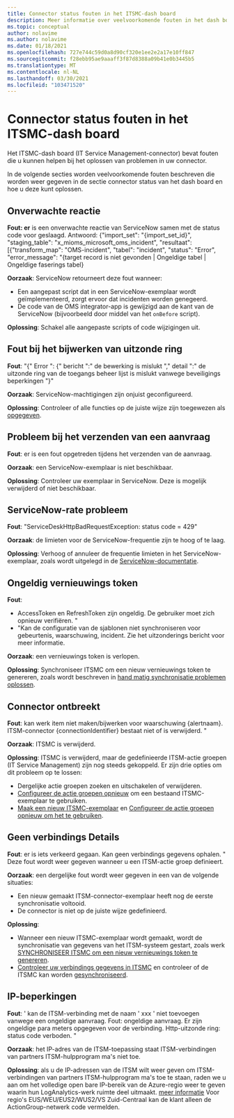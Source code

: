 ```yaml
---
title: Connector status fouten in het ITSMC-dash board
description: Meer informatie over veelvoorkomende fouten in het dash board van IT Service Management-connector.
ms.topic: conceptual
author: nolavime
ms.author: nolavime
ms.date: 01/18/2021
ms.openlocfilehash: 727e744c59d0a8d90cf320e1ee2e2a17e10ff847
ms.sourcegitcommit: f28ebb95ae9aaaff3f87d8388a09b41e0b3445b5
ms.translationtype: MT
ms.contentlocale: nl-NL
ms.lasthandoff: 03/30/2021
ms.locfileid: "103471520"
---
```

# <a name="connector-status-errors-in-the-itsmc-dashboard"></a>Connector status fouten in het ITSMC-dash board

Het ITSMC-dash board (IT Service Management-connector) bevat fouten die u kunnen helpen bij het oplossen van problemen in uw connector.

In de volgende secties worden veelvoorkomende fouten beschreven die worden weer gegeven in de sectie connector status van het dash board en hoe u deze kunt oplossen.

## <a name="unexpected-response"></a>Onverwachte reactie

**Fout: er** is een onverwachte reactie van ServiceNow samen met de status code voor geslaagd. Antwoord: {"import_set": "{import_set_id}", "staging_table": "x_mioms_microsoft_oms_incident", "resultaat": [{"transform_map": "OMS-incident", "tabel": "incident", "status": "Error", "error_message": "{target record is niet gevonden | Ongeldige tabel | Ongeldige faserings tabel}

**Oorzaak**: ServiceNow retourneert deze fout wanneer:

* Een aangepast script dat in een ServiceNow-exemplaar wordt geïmplementeerd, zorgt ervoor dat incidenten worden genegeerd.
* De code van de OMS integrator-app is gewijzigd aan de kant van de ServiceNow (bijvoorbeeld door middel van het `onBefore` script).

**Oplossing**: Schakel alle aangepaste scripts of code wijzigingen uit.

## <a name="exception-update-failure"></a>Fout bij het bijwerken van uitzonde ring

**Fout**: "{" Error ": {" bericht ":" de bewerking is mislukt "," detail ":" de uitzonde ring van de toegangs beheer lijst is mislukt vanwege beveiligings beperkingen "}"

**Oorzaak**: ServiceNow-machtigingen zijn onjuist geconfigureerd.

**Oplossing**: Controleer of alle functies op de juiste wijze zijn toegewezen als [opgegeven](itsmc-connections-servicenow.md#install-the-user-app-and-create-the-user-role).

## <a name="problem-sending-a-request"></a>Probleem bij het verzenden van een aanvraag

**Fout**: er is een fout opgetreden tijdens het verzenden van de aanvraag.

**Oorzaak**: een ServiceNow-exemplaar is niet beschikbaar.

**Oplossing**: Controleer uw exemplaar in ServiceNow. Deze is mogelijk verwijderd of niet beschikbaar.

## <a name="servicenow-rate-problem"></a>ServiceNow-rate probleem

**Fout**: "ServiceDeskHttpBadRequestException: status code = 429"

**Oorzaak**: de limieten voor de ServiceNow-frequentie zijn te hoog of te laag.

**Oplossing**: Verhoog of annuleer de frequentie limieten in het ServiceNow-exemplaar, zoals wordt uitgelegd in de [ServiceNow-documentatie](https://docs.servicenow.com/bundle/london-application-development/page/integrate/inbound-rest/task/investigate-rate-limit-violations.html).

## <a name="invalid-refresh-token"></a>Ongeldig vernieuwings token

**Fout**: 
  * AccessToken en RefreshToken zijn ongeldig. De gebruiker moet zich opnieuw verifiëren. "
  * "Kan de configuratie van de sjablonen niet synchroniseren voor gebeurtenis, waarschuwing, incident. Zie het uitzonderings bericht voor meer informatie.

**Oorzaak**: een vernieuwings token is verlopen.

**Oplossing**: Synchroniseer ITSMC om een nieuw vernieuwings token te genereren, zoals wordt beschreven in [hand matig synchronisatie problemen oplossen](./itsmc-resync-servicenow.md).

## <a name="missing-connector"></a>Connector ontbreekt

**Fout**: kan werk item niet maken/bijwerken voor waarschuwing {alertnaam}. ITSM-connector {connectionIdentifier} bestaat niet of is verwijderd. "

**Oorzaak**: ITSMC is verwijderd.

**Oplossing**: ITSMC is verwijderd, maar de gedefinieerde ITSM-actie groepen (IT Service Management) zijn nog steeds gekoppeld. Er zijn drie opties om dit probleem op te lossen:

* Dergelijke actie groepen zoeken en uitschakelen of verwijderen.
* [Configureer de actie groepen opnieuw](./itsmc-definition.md#create-itsm-work-items-from-azure-alerts) om een bestaand ITSMC-exemplaar te gebruiken.
* [Maak een nieuw ITSMC-exemplaar](./itsmc-definition.md#create-an-itsm-connection) en [Configureer de actie groepen opnieuw om het te gebruiken](itsmc-definition.md#create-itsm-work-items-from-azure-alerts).

## <a name="lack-of-connection-details"></a>Geen verbindings Details

**Fout**: er is iets verkeerd gegaan. Kan geen verbindings gegevens ophalen. " Deze fout wordt weer gegeven wanneer u een ITSM-actie groep definieert.

**Oorzaak**: een dergelijke fout wordt weer gegeven in een van de volgende situaties:

* Een nieuw gemaakt ITSM-connector-exemplaar heeft nog de eerste synchronisatie voltooid.
* De connector is niet op de juiste wijze gedefinieerd.

**Oplossing**: 

* Wanneer een nieuw ITSMC-exemplaar wordt gemaakt, wordt de synchronisatie van gegevens van het ITSM-systeem gestart, zoals werk [SYNCHRONISEER ITSMC om een nieuw vernieuwings token te genereren](./itsmc-resync-servicenow.md).
* [Controleer uw verbindings gegevens in ITSMC](./itsmc-connections-servicenow.md#create-a-connection) en controleer of de ITSMC kan worden [gesynchroniseerd](./itsmc-resync-servicenow.md).


## <a name="ip-restrictions"></a>IP-beperkingen
**Fout**: ' kan de ITSM-verbinding met de naam ' xxx ' niet toevoegen vanwege een ongeldige aanvraag. Fout: ongeldige aanvraag. Er zijn ongeldige para meters opgegeven voor de verbinding. Http-uitzonde ring: status code verboden. "

**Oorzaak**: het IP-adres van de ITSM-toepassing staat ITSM-verbindingen van partners ITSM-hulpprogram ma's niet toe.

**Oplossing**: als u de IP-adressen van de ITSM wilt weer geven om ITSM-verbindingen van partners ITSM-hulpprogram ma's toe te staan, raden we u aan om het volledige open bare IP-bereik van de Azure-regio weer te geven waarin hun LogAnalytics-werk ruimte deel uitmaakt. [meer informatie](https://www.microsoft.com/download/details.aspx?id=56519) Voor regio's EUS/WEU/EUS2/WUS2/VS Zuid-Centraal kan de klant alleen de ActionGroup-netwerk code vermelden.
